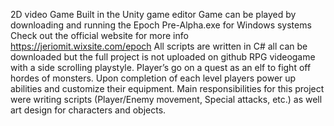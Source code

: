 
2D video Game Built in the Unity game editor
Game can be played by downloading and running the Epoch Pre-Alpha.exe for Windows systems
Check out the official website for more info https://jeriomit.wixsite.com/epoch
All scripts are written in C# all can be downloaded but the full project is not uploaded on github
RPG videogame with a side scrolling playstyle. 
Player’s go on a quest as an elf to fight off hordes of monsters. 
Upon completion of each level players power up abilities and customize their equipment. 
Main responsibilities for this project were writing scripts (Player/Enemy movement, Special attacks, etc.) 
as well art design for characters and objects. 

